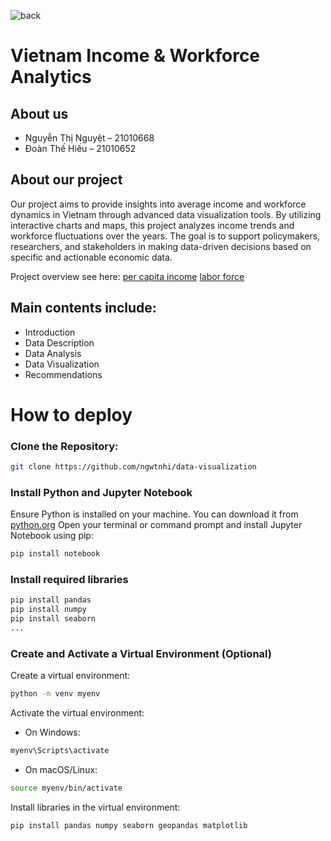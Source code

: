 ![back](https://drive.google.com/uc?export=view&id=1KoLEO9z5tGFZMxO0xSGX81wPx8iGWhft)

# Vietnam Income & Workforce Analytics

## About us
- Nguyễn Thị Nguyệt – 21010668
- Đoàn Thế Hiếu – 21010652

## About our project
Our project aims to provide insights into average income and workforce dynamics in Vietnam through advanced data visualization tools. By utilizing interactive charts and maps, this project analyzes income trends and workforce fluctuations over the years. The goal is to support policymakers, researchers, and stakeholders in making data-driven decisions based on specific and actionable economic data.

Project overview see here:
[per capita income](https://colab.research.google.com/drive/1_FT6v24k6EnmjlnMP25cVKSOHQ0ABEcL?usp=drive_link)
[labor force](https://colab.research.google.com/drive/1_7480aZziecrG1NLVQSs4kiCVJgtFw_k?usp=drive_link)

## Main contents include:
- Introduction
- Data Description
- Data Analysis
- Data Visualization
- Recommendations
# How to deploy
### Clone the Repository:
```bash
git clone https://github.com/ngwtnhi/data-visualization
```
### Install Python and Jupyter Notebook
 Ensure Python is installed on your machine. You can download it from [python.org](https://www.python.org/)
Open your terminal or command prompt and install Jupyter Notebook using pip:
```bash
pip install notebook
```
### Install required libraries
```bash
pip install pandas
pip install numpy
pip install seaborn
...
```
### Create and Activate a Virtual Environment (Optional)
Create a virtual environment:
```bash
python -m venv myenv
```
Activate the virtual environment:
- On Windows:
```bash
myenv\Scripts\activate
```
- On macOS/Linux:
```bash
source myenv/bin/activate
```
Install libraries in the virtual environment:
```bash
pip install pandas numpy seaborn geopandas matplotlib
```
